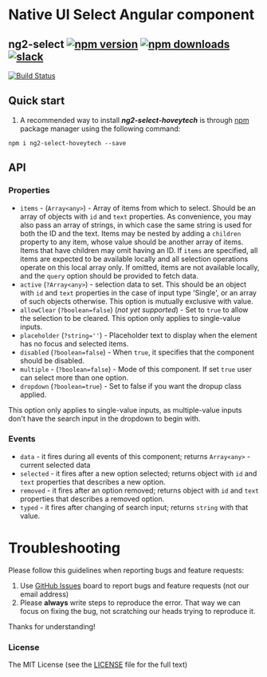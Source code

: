 # Native UI Select Angular component
## ng2-select [![npm version](https://badge.fury.io/js/ng2-select-hoveytech.svg)](http://badge.fury.io/js/ng2-select-hoveytech) [![npm downloads](https://img.shields.io/npm/dm/ng2-select-hoveytech.svg)](https://npmjs.org/ng2-select-hoveytech)[![slack](https://ngx-slack.herokuapp.com/badge.svg)](https://ngx-slack.herokuapp.com)

[![Build Status](https://travis-ci.org/hoveytech/ng2-select-hoveytech.svg?branch=development)](https://travis-ci.org/hoveytech/ng2-select-hoveytech)

## Quick start

1. A recommended way to install ***ng2-select-hoveytech*** is through [npm](https://www.npmjs.com/search?q=ng2-select-hoveytech) package manager using the following command:

  `npm i ng2-select-hoveytech --save`

## API

### Properties

  - `items` - (`Array<any>`) - Array of items from which to select. Should be an array of objects with `id` and `text` properties.
  As convenience, you may also pass an array of strings, in which case the same string is used for both the ID and the text.
  Items may be nested by adding a `children` property to any item, whose value should be another array of items. Items that have children may omit having an ID.
  If `items` are specified, all items are expected to be available locally and all selection operations operate on this local array only.
  If omitted, items are not available locally, and the `query` option should be provided to fetch data.
  - `active` (`?Array<any>`) - selection data to set. This should be an object with `id` and `text` properties in the case of input type 'Single',
  or an array of such objects otherwise. This option is mutually exclusive with value.
  - `allowClear` (`?boolean=false`) (*not yet supported*) - Set to `true` to allow the selection to be cleared. This option only applies to single-value inputs.
  - `placeholder` (`?string=''`) - Placeholder text to display when the element has no focus and selected items.
  - `disabled` (`?boolean=false`) - When `true`, it specifies that the component should be disabled.
  - `multiple` - (`?boolean=false`) - Mode of this component. If set `true` user can select more than one option.
  - `dropdown` (`?boolean=true`) - Set to false if you want the dropup class applied.

  This option only applies to single-value inputs, as multiple-value inputs don't have the search input in the dropdown to begin with.

### Events

  - `data` - it fires during all events of this component; returns `Array<any>` - current selected data
  - `selected` - it fires after a new option selected; returns object with `id` and `text` properties that describes a new option.
  - `removed` - it fires after an option removed; returns object with `id` and `text` properties that describes a removed option.
  - `typed` - it fires after changing of search input; returns `string` with that value.

# Troubleshooting

Please follow this guidelines when reporting bugs and feature requests:

1. Use [GitHub Issues](https://github.com/hoveytech/ng2-select/issues) board to report bugs and feature requests (not our email address)
2. Please **always** write steps to reproduce the error. That way we can focus on fixing the bug, not scratching our heads trying to reproduce it.

Thanks for understanding!

### License

The MIT License (see the [LICENSE](https://github.com/hoveytech/ng2-select/blob/master/LICENSE) file for the full text)
